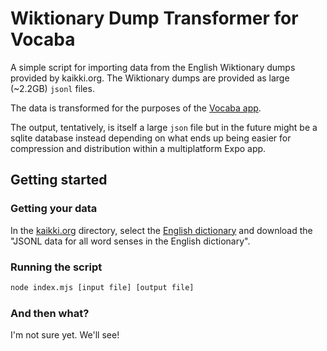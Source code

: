 # Wiktionary Dump Transformer for Vocaba

A simple script for importing data from the English Wiktionary dumps provided by kaikki.org. The Wiktionary dumps are provided as large (~2.2GB) `jsonl` files.

The data is transformed for the purposes of the [Vocaba app](https://github.com/easymac/vocaba).

The output, tentatively, is itself a large `json` file but in the future might be a sqlite database instead depending on what ends up being easier for compression and distribution within a multiplatform Expo app.

## Getting started


### Getting your data

In the [kaikki.org](https://kaikki.org) directory, select the [English dictionary](https://kaikki.org/dictionary/English/) and download the "JSONL data for all word senses in the English dictionary".

### Running the script

```bash
node index.mjs [input file] [output file]
```

### And then what?

I'm not sure yet. We'll see!